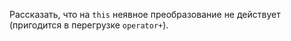 Рассказать, что на `this` неявное преобразование не действует (пригодится в перегрузке `operator+`).
